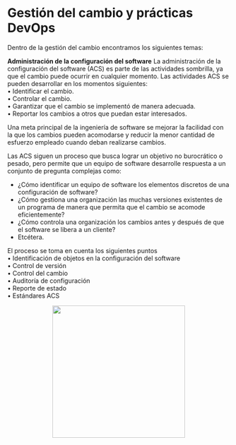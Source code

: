 # Gestión del cambio y prácticas DevOps

Dentro de la gestión del cambio encontramos los siguientes temas: </br>

**Administración de la configuración del software**
La administración de la configuración del software (ACS) es parte de las actividades sombrilla, ya que el cambio puede ocurrir en cualquier momento. Las actividades ACS se pueden desarrollar en los momentos siguientes: </br>
•	Identificar el cambio. </br>
•	Controlar el cambio. </br>
•	Garantizar que el cambio se implementó de manera adecuada. </br>
•	Reportar los cambios a otros que puedan estar interesados. </br>

Una meta principal de la ingeniería de software se mejorar la facilidad con la que los cambios pueden acomodarse y reducir la menor cantidad de esfuerzo empleado cuando deban realizarse cambios. </br>

Las ACS siguen un proceso que busca lograr un objetivo no burocrático o pesado, pero permite que un equipo de software desarrolle respuesta a un conjunto de pregunta complejas como: </br>
-	¿Cómo identificar un equipo de software los elementos discretos de una configuración de software? </br>
-	¿Cómo gestiona una organización las muchas versiones existentes de un programa de manera que permita que el cambio se acomode eficientemente? </br>
-	¿Cómo controla una organización los cambios antes y después de que el software se libera a un cliente?
-	Etcétera. </br>

El proceso se toma en cuenta los siguientes puntos </br>
•	Identificación de objetos en la configuración del software </br>
•	Control de versión </br>
•	Control del cambio </br>
•	Auditoría de configuración </br>
•	Reporte de estado </br>
•	Estándares ACS </br>


<p align="center">
<img
    src="https://storage.googleapis.com/britech-blog-engineer-bri-3/2021/1/2021-01-25-18-47-23-288646-e5cafaf9-e80d-46f9-9343-2a43c228f209.jpeg"
    width="300px"
/>
 </p>
